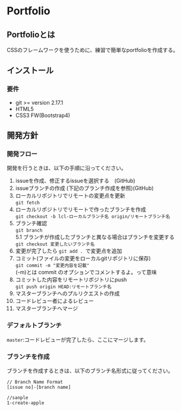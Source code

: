 # Portfolio

## Portfolioとは
CSSのフレームワークを使うために、練習で簡単なportfolioを作成する。

## インストール

### 要件
 - git >= version 2.17.1
 - HTML5
 - CSS3 FW(Bootstrap4)


## 開発方針

### 開発フロー
開発を行うときは、以下の手順に沿ってください。
1. issueを作成、修正するissueを選択する　(GitHub)
1. issueブランチの作成 (下記のブランチ作成を参照)(GitHub)
1. ローカルリポジトリでリモートの変更点を更新 <br>`git fetch`
1. ローカルリポジトリでリモートで作ったブランチを作成<br>`git checkout -b lcl-ローカルブランチ名 origin/リモートブランチ名`
1. ブランチ確認<br>`git branch`<br>
5.1 ブランチが作成したブランチと異なる場合はブランチを変更する<br>`git checkout 変更したいブランチ名`
1. 変更が完了したら `git add . `で変更点を追加
1. コミット(ファイルの変更をローカルgitリポジトリに保存)<br>`git commit -m "変更内容を記載"`<br>
(-m)とは commit のオプションでコメントするよ。って意味
1. コミットした内容をリモートリポジトリにpush<br>`git push origin HEAD:リモートブランチ名`
1. マスターブランチへのプルリクエストの作成
1. コードレビュー者によるレビュー
1. マスターブランチへマージ

### デフォルトブランチ
`master`:コードレビューが完了したら、ここにマージします。


### ブランチを作成
ブランチを作成するときは、以下のブランチ名形式に従ってください。

```
// Branch Name Format
[issue no]-[branch name]

//sanple
1-create-apple
```


